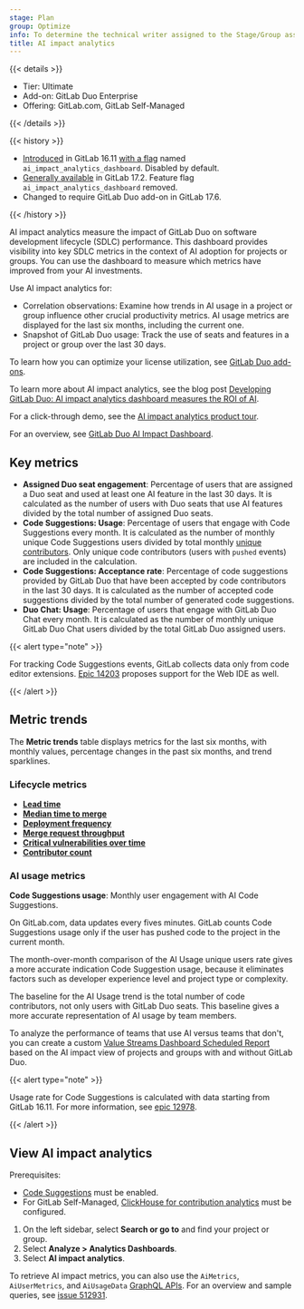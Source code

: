 ```yaml
---
stage: Plan
group: Optimize
info: To determine the technical writer assigned to the Stage/Group associated with this page, see https://handbook.gitlab.com/handbook/product/ux/technical-writing/#assignments
title: AI impact analytics
---
```


{{< details >}}

- Tier: Ultimate
- Add-on: GitLab Duo Enterprise
- Offering: GitLab.com, GitLab Self-Managed

{{< /details >}}

{{< history >}}

- [Introduced](https://gitlab.com/gitlab-org/gitlab/-/issues/443696) in GitLab 16.11 [with a flag](../../administration/feature_flags/_index.md) named `ai_impact_analytics_dashboard`. Disabled by default.
- [Generally available](https://gitlab.com/gitlab-org/gitlab/-/issues/451873) in GitLab 17.2. Feature flag `ai_impact_analytics_dashboard` removed.
- Changed to require GitLab Duo add-on in GitLab 17.6.

{{< /history >}}

AI impact analytics measure the impact of GitLab Duo on software development lifecycle (SDLC) performance.
This dashboard provides visibility into key SDLC metrics in the context of AI adoption for projects or groups.
You can use the dashboard to measure which metrics have improved from your AI investments.

Use AI impact analytics for:

- Correlation observations: Examine how trends in AI usage in a project or group influence other crucial productivity metrics. AI usage metrics are displayed for the last six months, including the current one.
- Snapshot of GitLab Duo usage: Track the use of seats and features in a project or group over the last 30 days.

To learn how you can optimize your license utilization,
see [GitLab Duo add-ons](../../subscriptions/subscription-add-ons.md).

To learn more about AI impact analytics, see the blog post
[Developing GitLab Duo: AI impact analytics dashboard measures the ROI of AI](https://about.gitlab.com/blog/2024/05/15/developing-gitlab-duo-ai-impact-analytics-dashboard-measures-the-roi-of-ai/).

For a click-through demo, see the [AI impact analytics product tour](https://gitlab.navattic.com/ai-impact).

<i class="fa-youtube-play" aria-hidden="true"></i>
For an overview, see [GitLab Duo AI Impact Dashboard](https://youtu.be/FxSWX64aUOE?si=7Yfc6xHm63c3BRwn).
<!-- Video published on 2025-03-06 -->

## Key metrics

- **Assigned Duo seat engagement**: Percentage of users that are assigned a Duo seat and used at least one AI feature in the last 30 days.
It is calculated as the number of users with Duo seats that use AI features divided by the total number of assigned Duo seats.
- **Code Suggestions: Usage**: Percentage of users that engage with Code Suggestions every month.
It is calculated as the number of monthly unique Code Suggestions users divided by total monthly [unique contributors](../profile/contributions_calendar.md#user-contribution-events).
Only unique code contributors (users with `pushed` events) are included in the calculation.
- **Code Suggestions: Acceptance rate**: Percentage of code suggestions provided by GitLab Duo that have been accepted by code contributors in the last 30 days.
It is calculated as the number of accepted code suggestions divided by the total number of generated code suggestions.
- **Duo Chat: Usage**: Percentage of users that engage with GitLab Duo Chat every month.
It is calculated as the number of monthly unique GitLab Duo Chat users divided by the total GitLab Duo assigned users.

{{< alert type="note" >}}

For tracking Code Suggestions events, GitLab collects data only from code editor extensions.
[Epic 14203](https://gitlab.com/groups/gitlab-org/-/epics/14203) proposes support for the Web IDE as well.

{{< /alert >}}

## Metric trends

The **Metric trends** table displays metrics for the last six months, with monthly values, percentage changes in the past six months, and trend sparklines.

### Lifecycle metrics

- [**Lead time**](../group/value_stream_analytics/_index.md#lifecycle-metrics)
- [**Median time to merge**](merge_request_analytics.md)
- [**Deployment frequency**](dora_metrics.md#deployment-frequency)
- [**Merge request throughput**](merge_request_analytics.md#view-the-number-of-merge-requests-in-a-date-range)
- [**Critical vulnerabilities over time**](../application_security/vulnerability_report/_index.md)
- [**Contributor count**](../profile/contributions_calendar.md#user-contribution-events)

### AI usage metrics

**Code Suggestions usage**: Monthly user engagement with AI Code Suggestions.

On GitLab.com, data updates every fives minutes.
GitLab counts Code Suggestions usage only if the user has pushed code to the project in the current month.

The month-over-month comparison of the AI Usage unique users rate gives a more accurate indication Code Suggestion usage,
because it eliminates factors such as developer experience level and project type or complexity.

The baseline for the AI Usage trend is the total number of code contributors, not only users with GitLab Duo seats.
This baseline gives a more accurate representation of AI usage by team members.

To analyze the performance of teams that use AI versus teams that don't, you can create a custom
[Value Streams Dashboard Scheduled Report](https://gitlab.com/explore/catalog/components/vsd-reports-generator)
based on the AI impact view of projects and groups with and without GitLab Duo.

{{< alert type="note" >}}

Usage rate for Code Suggestions is calculated with data starting from GitLab 16.11.
For more information, see [epic 12978](https://gitlab.com/groups/gitlab-org/-/epics/12978).

{{< /alert >}}

## View AI impact analytics

Prerequisites:

- [Code Suggestions](../project/repository/code_suggestions/_index.md) must be enabled.
- For GitLab Self-Managed, [ClickHouse for contribution analytics](../group/contribution_analytics/_index.md#contribution-analytics-with-clickhouse) must be configured.

1. On the left sidebar, select **Search or go to** and find your project or group.
1. Select **Analyze > Analytics Dashboards**.
1. Select **AI impact analytics**.

To retrieve AI impact metrics, you can also use the `AiMetrics`, `AiUserMetrics`, and `AiUsageData` [GraphQL APIs](../../api/graphql/reference/_index.md).
For an overview and sample queries, see [issue 512931](https://gitlab.com/gitlab-org/gitlab/-/issues/512931).
